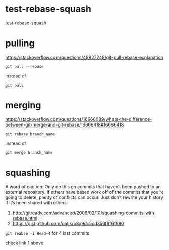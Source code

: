 # test-rebase-squash
test-rebase-squash

# pulling

https://stackoverflow.com/questions/48927248/git-pull-rebase-explanation

`git pull --rebase`

instead of

`git pull`

# merging

https://stackoverflow.com/questions/16666089/whats-the-difference-between-git-merge-and-git-rebase/16666418#16666418

`git rebase branch_name`

instead of

`git merge branch_name`

# squashing

A word of caution: Only do this on commits that haven’t been pushed to an external repository. If others have based work off of the commits that you’re going to delete, plenty of conflicts can occur. Just don’t rewrite your history if it’s been shared with others.

1) http://gitready.com/advanced/2009/02/10/squashing-commits-with-rebase.html
2) https://gist.github.com/patik/b8a9dc5cd356f9f6f980

`git reabse -i Head~4` for 4 last commits

check link 1 above.

